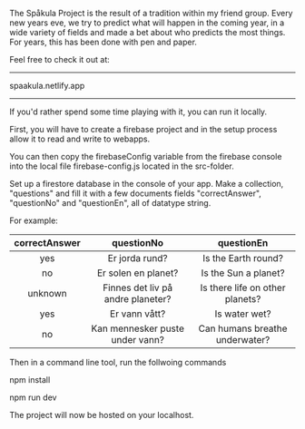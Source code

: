 The Spåkula Project is the result of a tradition within my friend group. Every new years eve, we try to predict what will happen in the coming year, in a wide variety of fields and made a bet about who predicts the most things. For years, this has been done with pen and paper.

Feel free to check it out at:

---

spaakula.netlify.app

---

If you'd rather spend some time playing with it, you can run it locally.

First, you will have to create a firebase project and in the setup process allow it to read and write to webapps.

You can then copy the firebaseConfig variable from the firebase console into the local file firebase-config.js located in the src-folder.

Set up a firestore database in the console of your app. Make a collection, "questions" and fill it with a few documents fields "correctAnswer", "questionNo" and "questionEn", all of datatype string.

For example:

| correctAnswer |            questionNo             |           questionEn            |
| :-----------: | :-------------------------------: | :-----------------------------: |
|      yes      |          Er jorda rund?           |       Is the Earth round?       |
|      no       |        Er solen en planet?        |      Is the Sun a planet?       |
|    unknown    | Finnes det liv på andre planeter? | Is there life on other planets? |
|      yes      |           Er vann vått?           |          Is water wet?          |
|      no       |  Kan mennesker puste under vann?  | Can humans breathe underwater?  |

Then in a command line tool, run the follwoing commands

npm install

npm run dev

The project will now be hosted on your localhost.

